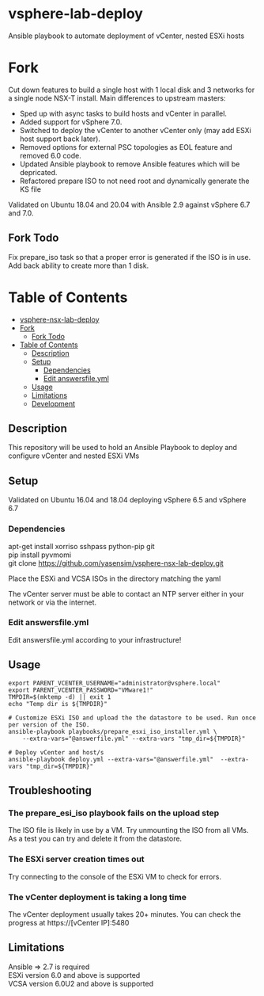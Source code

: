 # vsphere-lab-deploy
Ansible playbook to automate deployment of vCenter, nested ESXi hosts

# Fork
Cut down features to build a single host with 1 local disk and 3 networks for a single node NSX-T install.
Main differences to upstream masters:
- Sped up with async tasks to build hosts and vCenter in parallel. 
- Added support for vSphere 7.0. 
- Switched to deploy the vCenter to another vCenter only (may add ESXi host support back later). 
- Removed options for external PSC topologies as EOL feature and removed 6.0 code.
- Updated Ansible playbook to remove Ansible features which will be depricated.
- Refactored prepare ISO to not need root and dynamically generate the KS file

Validated on Ubuntu 18.04 and 20.04 with Ansible 2.9 against vSphere 6.7 and 7.0.

## Fork Todo
Fix prepare_iso task so that a proper error is generated if the ISO is in use.
Add back ability to create more than 1 disk.


# Table of Contents

- [vsphere-nsx-lab-deploy](#vsphere-nsx-lab-deploy)
- [Fork](#fork)
  - [Fork Todo](#fork-todo)
- [Table of Contents](#table-of-contents)
  - [Description](#description)
  - [Setup](#setup)
    - [Dependencies](#dependencies)
    - [Edit answersfile.yml](#edit-answersfileyml)
  - [Usage](#usage)
  - [Limitations](#limitations)
  - [Development](#development)

## Description

This repository will be used to hold an Ansible Playbook to deploy and configure vCenter and nested ESXi VMs 

## Setup

Validated on Ubuntu 16.04 and 18.04 deploying vSphere 6.5 and vSphere 6.7

### Dependencies

apt-get install xorriso sshpass python-pip git <br/>
pip install pyvmomi <br/>
git clone https://github.com/yasensim/vsphere-nsx-lab-deploy.git <br/>

Place the ESXi and VCSA ISOs in the directory matching the yaml <br/>

The vCenter server must be able to contact an NTP server either in your network or via the internet. <br/>


### Edit answersfile.yml

Edit answersfile.yml according to your infrastructure!

## Usage

```
export PARENT_VCENTER_USERNAME="administrator@vsphere.local"
export PARENT_VCENTER_PASSWORD="VMware1!"
TMPDIR=$(mktemp -d) || exit 1
echo "Temp dir is ${TMPDIR}"

# Customize ESXi ISO and upload the the datastore to be used. Run once per version of the ISO.
ansible-playbook playbooks/prepare_esxi_iso_installer.yml \
    --extra-vars="@answerfile.yml" --extra-vars "tmp_dir=${TMPDIR}"

# Deploy vCenter and host/s
ansible-playbook deploy.yml --extra-vars="@answerfile.yml"  --extra-vars "tmp_dir=${TMPDIR}"
```

## Troubleshooting
### The prepare_esi_iso playbook fails on the upload step
The ISO file is likely in use by a VM. Try unmounting the ISO from all VMs.
As a test you can try and delete it from the datastore.

### The ESXi server creation times out
Try connecting to the console of the ESXi VM to check for errors.

### The vCenter deployment is taking a long time
The vCenter deployment usually takes 20+ minutes. 
You can check the progress at https://[vCenter IP]:5480

## Limitations
Ansible => 2.7 is required <br/>
ESXi version 6.0 and above is supported <br/>
VCSA version 6.0U2 and above is supported <br/>

